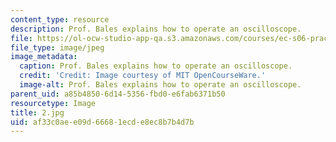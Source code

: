 ```yaml
---
content_type: resource
description: Prof. Bales explains how to operate an oscilloscope.
file: https://ol-ocw-studio-app-qa.s3.amazonaws.com/courses/ec-s06-practical-electronics-fall-2004/af33c0aee09d66681ecde8ec8b7b4d7b_2.jpg
file_type: image/jpeg
image_metadata:
  caption: Prof. Bales explains how to operate an oscilloscope.
  credit: 'Credit: Image courtesy of MIT OpenCourseWare.'
  image-alt: Prof. Bales explains how to operate an oscilloscope.
parent_uid: a85b4850-6d14-5356-fbd0-e6fab6371b50
resourcetype: Image
title: 2.jpg
uid: af33c0ae-e09d-6668-1ecd-e8ec8b7b4d7b
---
```

